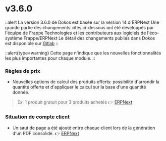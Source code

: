 # v3.6.0

::alert
La version 3.6.0 de Dokos est basée sur la version 14 d'ERPNext
Une grande partie des changements cités ci-dessous ont été développés par l'équipe de Frappe Technologies et les contributeurs aux logiciels de l'éco-système Frappe/ERPNext
Le détail des changements publiés dans Dokos est disponible sur [Gitlab](https://gitlab.com/dokos/dokos/-/releases/v3.6.0)
::

::alert{type=warning}
Cette page n'indique que les nouvelles fonctionnalités les plus importantes pour chaque module.
::


### Règles de prix

- Nouvelles options de calcul des produits offerts: possibilité d'arrondir la quantité offerte et d'appliquer le calcul sur la base d'une quantité donnée.  
> Ex. 1 produit gratuit pour 3 produits achetés
:point_right: [ERPNext](https://github.com/frappe/erpnext/pull/32577)


### Situation de compte client

- Un saut de page a été ajouté entre chaque client lors de la génération d'un PDF consolidé.
:point_right: [ERPNext](https://github.com/frappe/erpnext/pull/32620)